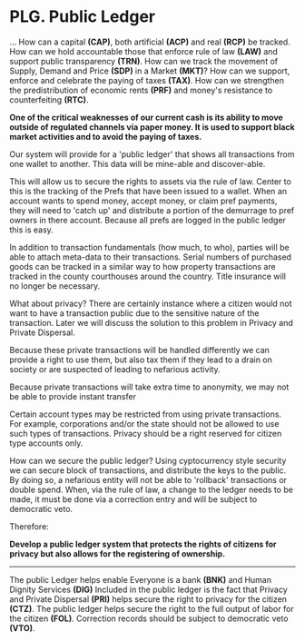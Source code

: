 # PLG. Public Ledger

... How can a capital **(CAP)**, both artificial **(ACP)** and real **(RCP)** be tracked. How can we hold accountable those that enforce rule of law **(LAW)** and support public transparency **(TRN)**. How can we track the movement of Supply, Demand and Price **(SDP)** in a Market **(MKT)**? How can we support, enforce and celebrate the paying of taxes **(TAX)**.  How can we strengthen the predistribution of economic rents **(PRF)** and money's resistance to counterfeiting **(RTC)**.

**One of the critical weaknesses of our current cash is its ability to move outside of regulated channels via paper money.  It is used to support black market activities and to avoid the paying of taxes.**

Our system will provide for a 'public ledger' that shows all transactions from one wallet to another. This data will be mine-able and discover-able.

This will allow us to secure the rights to assets via the rule of law.  Center to this is the tracking of the Prefs that have been issued to a wallet.  When an account wants to spend money, accept money, or claim pref payments, they will need to 'catch up' and distribute a portion of the demurrage to pref owners in there account.  Because all prefs are logged in the public ledger this is easy.

In addition to transaction fundamentals (how much, to who), parties will be able to attach meta-data to their transactions.  Serial numbers of purchased goods can be tracked in a similar way to how property transactions are tracked in the  county courthouses around the country.  Title insurance will no longer be necessary.

What about privacy?  There are certainly instance where a citizen would not want to have a transaction public due to the sensitive nature of the transaction. Later we will discuss the solution to this problem in Privacy and Private Dispersal.

Because these private transactions will be handled differently we can provide a right to use them, but also tax them if they lead to a drain on society or are suspected of leading to nefarious activity.

Because private transactions will take extra time to anonymity, we may not be able to provide instant transfer

Certain account types may be restricted from using private transactions.  For example, corporations and/or the state should not be allowed to use such types of transactions.  Privacy should be a right reserved for citizen type accounts only.

How can we secure the public ledger?  Using cyptocurrency style security we can secure block of transactions, and distribute the keys to the public.  By doing so, a nefarious entity will not be able to 'rollback' transactions or double spend. When, via the rule of law, a change to the ledger needs to be made, it must be done via a correction entry and will be subject to democratic veto.

Therefore:

**Develop a public ledger system that protects the rights of citizens for privacy but also allows for the registering of ownership.**

----------

The public Ledger helps enable Everyone is a bank **(BNK)** and Human Dignity Services **(DIG)** Included in the public ledger is the fact that Privacy and Private Dispersal **(PRI)** helps secure the right to privacy for the citizen **(CTZ)**. The public ledger helps secure the right to the full output of labor for the citizen **(FOL)**.  Correction records should be subject to democratic veto **(VTO)**.

